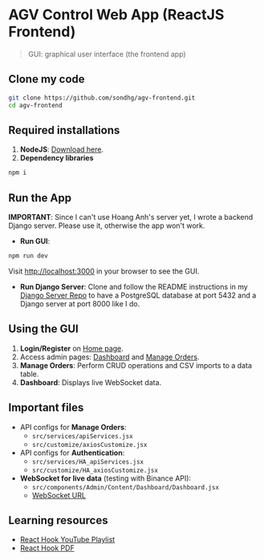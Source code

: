 # AGV Control Web App (ReactJS Frontend)

> GUI: graphical user interface (the frontend app)

## Clone my code

```bash
git clone https://github.com/sondhg/agv-frontend.git
cd agv-frontend
```

## Required installations

1. **NodeJS**: [Download here](https://nodejs.org/en).
2. **Dependency libraries**

```bash
npm i
```

## Run the App

**IMPORTANT**: Since I can't use Hoang Anh's server yet, I wrote a backend Django server. Please use it, otherwise the app won't work.

- **Run GUI**:

```bash
npm run dev
```

Visit [http://localhost:3000](http://localhost:3000) in your browser to see the GUI.

- **Run Django Server**: Clone and follow the README instructions in my [Django Server Repo](https://github.com/sondhg/my-django-server) to have a PostgreSQL database at port 5432 and a Django server at port 8000 like I do.

## Using the GUI

1. **Login/Register** on [Home page](http://localhost:3000).
2. Access admin pages: [Dashboard](http://localhost:3000/admin) and [Manage Orders](http://localhost:3000/admin/manage-orders).
3. **Manage Orders**: Perform CRUD operations and CSV imports to a data table.
4. **Dashboard**: Displays live WebSocket data.

## Important files

- API configs for **Manage Orders**:
  - `src/services/apiServices.jsx`
  - `src/customize/axiosCustomize.jsx`
- API configs for **Authentication**:
  - `src/services/HA_apiServices.jsx`
  - `src/customize/HA_axiosCustomize.jsx`
- **WebSocket for live data** (testing with Binance API):
  - `src/components/Admin/Content/Dashboard/Dashboard.jsx`
  - [WebSocket URL](wss://stream.binance.com:9443/ws/btcusdt@aggTrade)

## Learning resources

- [React Hook YouTube Playlist](https://www.youtube.com/playlist?list=PLncHg6Kn2JT7QbvdNNAmQZLqWchnJEoH5)
- [React Hook PDF](https://drive.google.com/drive/folders/1WYAyusS4m498bqCR8iyzRYmS26zGh8g-)
